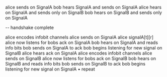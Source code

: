 alice sends on SignalA
bob hears SignalA and sends on SignalA
alice hears on SignalA and sends only on SignalB
bob hears on SignalB and sends only on SignalA

-- handshake complete

alice encodes infobit channels
alice sends on SignalA                              alice signalA[t][r]
alice now listens for bobs ack on SignalA
bob hears on SignalA and reads info bits
bob sends on SignalA to ack
bob begins listening for new signal on SignalB
alice hears ack on SignalA
alice encodes infobit channels
alice sends on SignalB
alice now listens for bobs ack on SignalB
bob hears on SignalB and reads info bits
bob sends on SignalB to ack
bob begins listening for new signal on SignalA
• repeat
